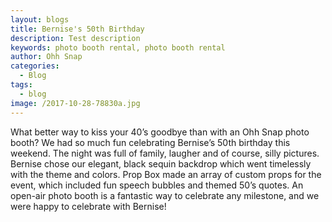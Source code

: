 ```yaml
---
layout: blogs
title: Bernise's 50th Birthday
description: Test description
keywords: photo booth rental, photo booth rental
author: Ohh Snap
categories:
  - Blog
tags:
  - blog
image: /2017-10-28-78830a.jpg
---
```

What better way to kiss your 40’s goodbye than with an Ohh Snap photo booth? We had so much fun celebrating Bernise’s 50th birthday this weekend. The night was full of family, laugher and of course, silly pictures. Bernise chose our elegant, black sequin backdrop which went timelessly with the theme and colors. Prop Box made an array of custom props for the event, which included fun speech bubbles and themed 50’s quotes. An open-air photo booth is a fantastic way to celebrate any milestone, and we were happy to celebrate with Bernise\!
